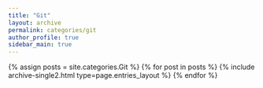 ```yaml
---
title: "Git"
layout: archive
permalink: categories/git
author_profile: true
sidebar_main: true
---
```


{% assign posts = site.categories.Git %}
{% for post in posts %}
    {% include archive-single2.html type=page.entries_layout %}
{% endfor %}